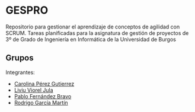 # GESPRO
Repositorio para gestionar el aprendizaje de conceptos de agilidad con SCRUM. Tareas planificadas para la asignatura de gestión de proyectos de 3º de Grado de Ingeniería en Informática de la Universidad de Burgos


## Grupos

Integrantes:
* [Carolina Pérez Gutierrez](https://github.com/cgp1003)
* [Liviu Viorel Jula](https://github.com/ljx1002)
* [Pablo Fernández Bravo](https://github.com/pfb1001)
* [Rodrigo García Martín](https://github.com/rgm1004)
